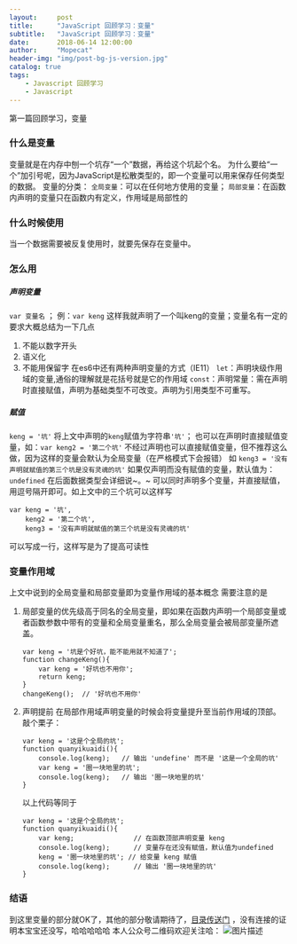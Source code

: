 ```yaml
---
layout:     post
title:      "JavaScript 回顾学习：变量"
subtitle:   "JavaScript 回顾学习：变量"
date:       2018-06-14 12:00:00
author:     "Mopecat"
header-img: "img/post-bg-js-version.jpg"
catalog: true
tags:
    - Javascript 回顾学习
    - Javascript
---
```


第一篇回顾学习，变量
### 什么是变量
变量就是在内存中刨一个坑存“一个”数据，再给这个坑起个名。
为什么要给“一个”加引号呢，因为JavaScript是松散类型的，即一个变量可以用来保存任何类型的数据。
变量的分类：
`全局变量`：可以在任何地方使用的变量；
`局部变量`：在函数内声明的变量只在函数内有定义，作用域是局部性的
### 什么时候使用
当一个数据需要被反复使用时，就要先保存在变量中。
### 怎么用
##### **声明变量**
`var 变量名` ；
例：`var keng`
这样我就声明了一个叫keng的变量；变量名有一定的要求大概总结为一下几点

 1. 不能以数字开头
 2. 语义化 
 3. 不能用保留字
在es6中还有两种声明变量的方式（IE11）
`let`：声明块级作用域的变量,通俗的理解就是花括号就是它的作用域
`const`：声明常量：需在声明时直接赋值，声明为基础类型不可改变。声明为引用类型不可重写。
##### **赋值**
`keng = '坑'`
将上文中声明的`keng`赋值为字符串`'坑'`；
也可以在声明时直接赋值变量，如：`var keng2 = '第二个坑'`
不经过声明也可以直接赋值变量，但不推荐这么做，因为这样的变量会默认为全局变量（在严格模式下会报错）
如 `keng3 = '没有声明就赋值的第三个坑是没有灵魂的坑'`
如果仅声明而没有赋值的变量，默认值为：`undefined` 在后面数据类型会详细说~。~
可以同时声明多个变量，并直接赋值，用逗号隔开即可。如上文中的三个坑可以这样写

```
var keng = '坑',
    keng2 = '第二个坑',
    keng3 = '没有声明就赋值的第三个坑是没有灵魂的坑'
```

可以写成一行，这样写是为了提高可读性

### 变量作用域
上文中说到的全局变量和局部变量即为变量作用域的基本概念
需要注意的是

 1. 局部变量的优先级高于同名的全局变量，即如果在函数内声明一个局部变量或者函数参数中带有的变量和全局变量重名，那么全局变量会被局部变量所遮盖。
    ```
    var keng = '坑是个好坑，能不能用就不知道了';
    function changeKeng(){
        var keng = '好坑也不用你';
        return keng;
    }
    changeKeng();  // '好坑也不用你'
    ```
 2. 声明提前
    在局部作用域声明变量的时候会将变量提升至当前作用域的顶部。
    敲个栗子：
    ```
    var keng = '这是个全局的坑';
    function quanyikuaidi(){
        console.log(keng);   // 输出 'undefine' 而不是 '这是一个全局的坑'
        var keng = '圈一块地里的坑';
        console.log(keng);   // 输出 '圈一块地里的坑'
    }
    ```

    以上代码等同于
    ```
    var keng = '这是个全局的坑';
    function quanyikuaidi(){
        var keng;               // 在函数顶部声明变量 keng
        console.log(keng);      // 变量存在还没有赋值，默认值为undefined
        keng = '圈一块地里的坑'; // 给变量 keng 赋值
        console.log(keng);      // 输出 '圈一块地里的坑'
    }
    ```
   
### 结语
到这里变量的部分就OK了，其他的部分敬请期待了，[目录传送门][1] ，没有连接的证明本宝宝还没写，哈哈哈哈哈
本人公众号二维码欢迎关注哈：
![图片描述][2]

   


  [1]: https://segmentfault.com/a/1190000015152646
  [2]: /img/bVbckrr